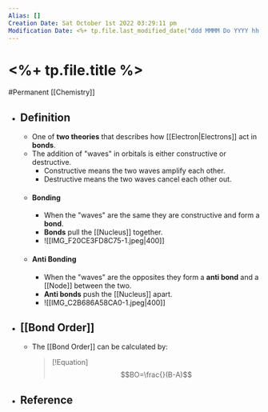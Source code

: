 ```yaml
---
Alias: []
Creation Date: Sat October 1st 2022 03:29:11 pm 
Modification Date: <%+ tp.file.last_modified_date("ddd MMMM Do YYYY hh:mm:ss a") %>
---
```

# <%+ tp.file.title %>
#Permanent [[Chemistry]]

- ## Definition
	- One of **two theories** that describes how [[Electron|Electrons]] act in **bonds**.
	- The addition of "waves" in orbitals is either constructive or destructive.
		- Constructive means the two waves amplify each other.
		- Destructive means the two waves cancel each other out.
	- #### Bonding
		- When the "waves" are the same they are constructive and form a **bond**.
		- **Bonds** pull the [[Nucleus]] together.
		- ![[IMG_F20CE3FD8C75-1.jpeg|400]]
	- #### Anti Bonding
		- When the "waves" are the opposites they form a **anti bond** and a [[Node]] between the two.
		- **Anti bonds** push the [[Nucleus]] apart.
		- ![[IMG_C2B686A58CA0-1.jpeg|400]]
- ## [[Bond Order]]
	- The [[Bond Order]] can be calculated by:
	  > [!Equation]
	  > $$BO=\frac{}(B-A)$$
- ## Reference